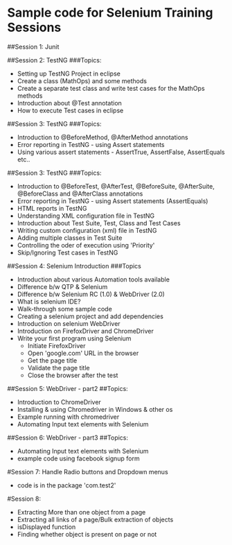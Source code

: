 # Sample code for Selenium Training Sessions

##Session 1: Junit

##Session 2: TestNG
###Topics:
* Setting up TestNG Project in eclipse
* Create a class (MathOps) and some methods
* Create a separate test class and write test cases for the MathOps methods
* Introduction about @Test annotation
* How to execute Test cases in eclipse 

##Session 3: TestNG
###Topics:
* Introduction to @BeforeMethod, @AfterMethod annotations
* Error reporting in TestNG - using Assert statements
* Using various assert statements - AssertTrue, AssertFalse, AssertEquals etc..

##Session 3: TestNG
###Topics:
* Introduction to @BeforeTest, @AfterTest, @BeforeSuite, @AfterSuite, @BeforeClass and @AfterClass annotations
* Error reporting in TestNG - using Assert statements (AssertEquals)
* HTML reports in TestNG
* Understanding XML configuration file in TestNG
* Introduction about Test Suite, Test, Class and Test Cases
* Writing custom configuration (xml) file in TestNG
* Adding multiple classes in Test Suite
* Controlling the oder of execution using 'Priority'
* Skip/Ignoring Test cases in TestNG

##Session 4: Selenium Introduction
###Topics
* Introduction about various Automation tools available
* Difference b/w QTP & Selenium
* Difference b/w Selenium RC (1.0) & WebDriver (2.0)
* What is selenium IDE?
* Walk-through some sample code
* Creating a selenium project and add dependencies
* Introduction on selenium WebDriver
* Introduction on FirefoxDriver and ChromeDriver
* Write your first program using Selenium
	* Initiate FirefoxDriver
	* Open 'google.com' URL in the browser
	* Get the page title
	* Validate the page title
	* Close the browser after the test

##Session 5: WebDriver - part2
##Topics:
* Introduction to ChromeDriver
* Installing & using Chromedriver in Windows & other os
* Example running with chromedriver
* Automating Input text elements with Selenium 
	
##Session 6: WebDriver - part3
##Topics:
* Automating Input text elements with Selenium
* example code using facebook signup form


#Session 7: Handle Radio buttons and Dropdown menus
- code is in the package 'com.test2'

#Session 8: 
- Extracting More than one object from a page
- Extracting all links of a page/Bulk extraction of objects
- isDisplayed function
- Finding whether object is present on page or not